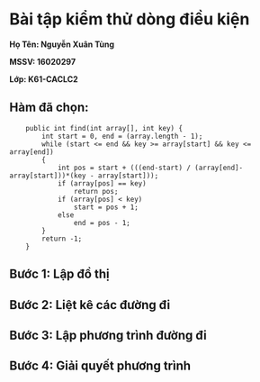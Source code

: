 # Bài tập kiểm thử dòng điều kiện
**Họ Tên: Nguyễn Xuân Tùng**

**MSSV: 16020297**

**Lớp: K61-CACLC2**

## Hàm đã chọn:

    	public int find(int array[], int key) {
    		int start = 0, end = (array.length - 1);
    		while (start <= end && key >= array[start] && key <= array[end])
    		{
    			int pos = start + (((end-start) / (array[end]-array[start]))*(key - array[start]));
    			if (array[pos] == key)
    				return pos;
    			if (array[pos] < key)
    				start = pos + 1;
    			else
    				end = pos - 1;
    		}
    		return -1;
    	}

## Bước 1: Lập đồ thị

## Bước 2: Liệt kê các đường đi

## Bước 3: Lập phương trình đường đi

## Bước 4: Giải quyết phương trình
